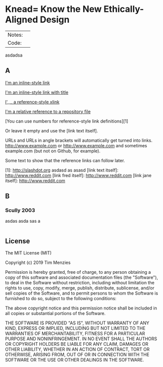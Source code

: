 
# Knead= Know the New Ethically-Aligned Design




<table>
<tr><td valign=middle>
Notes: 
</td>
<td>
</td>
</tr>

<tr><td valign=middle>
Code:
</td>
<td>
</td>
</tr>
</table>


<!--ts-->
<!--te-->



asdadsa

## A


[I'm an inline-style link](https://www.google.com)

[I'm an inline-style link with title](https://www.google.com "Google's Homepage")

[I',,,, a reference-style  xlink](#scully-2003)

[I'm a relative reference to a repository file](../blob/master/LICENSE)

[You can use numbers for reference-style link definitions][1]

Or leave it empty and use the [link text itself].

URLs and URLs in angle brackets will automatically get turned into links. 
http://www.example.com or <http://www.example.com> and sometimes 
example.com (but not on Github, for example).

Some text to show that the reference links can follow later.

[arbitrary case-insensitive reference text]: #aaaa
[1]: http://slashdot.org asdasd as asasd 
[link text itself]: http://www.reddit.com
[link fred itself]: http://www.reddit.com
[link jane itself]: http://www.reddit.com
    

## B

### Scully 2003

asdas asda sas a

````python
````


## License

The MIT License (MIT)

Copyright (c) 2019 Tim Menzies

Permission is hereby granted, free of charge, to any person obtaining a copy
of this software and associated documentation files (the "Software"), to deal
in the Software without restriction, including without limitation the rights
to use, copy, modify, merge, publish, distribute, sublicense, and/or sell
copies of the Software, and to permit persons to whom the Software is
furnished to do so, subject to the following conditions:

The above copyright notice and this permission notice shall be included in all
copies or substantial portions of the Software.

THE SOFTWARE IS PROVIDED "AS IS", WITHOUT WARRANTY OF ANY KIND, EXPRESS OR
IMPLIED, INCLUDING BUT NOT LIMITED TO THE WARRANTIES OF MERCHANTABILITY,
FITNESS FOR A PARTICULAR PURPOSE AND NONINFRINGEMENT. IN NO EVENT SHALL THE
AUTHORS OR COPYRIGHT HOLDERS BE LIABLE FOR ANY CLAIM, DAMAGES OR OTHER
LIABILITY, WHETHER IN AN ACTION OF CONTRACT, TORT OR OTHERWISE, ARISING FROM,
OUT OF OR IN CONNECTION WITH THE SOFTWARE OR THE USE OR OTHER DEALINGS IN THE
SOFTWARE.
